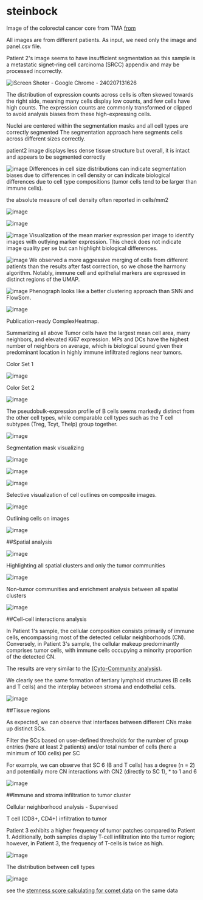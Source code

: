 # steinbock

Image of the colorectal cancer core from TMA [from](https://lunaphore.com/40-plex-tma-minerva-story/#s=0#w=0#g=0#m=-1#a=-100_-100#v=0.7676_0.499_0.5#o=-100_-100_1_1#p=Q)

All images are from different patients.
As input, we need only the image and panel.csv file.

Patient 2's image seems to have insufficient segmentation as this sample is a metastatic signet-ring cell carcinoma (SRCC) appendix and may be processed incorrectly. 

![iScreen Shoter - Google Chrome - 240207131626](https://github.com/Elena983/steinbock/assets/68946912/66f55b23-f3e8-4d8b-91c7-bcc684f4eae1)

The distribution of expression counts across cells is often skewed towards the right side, meaning many cells display low counts, and few cells have high counts. The expression counts are commonly transformed or clipped to avoid analysis biases from these high-expressing cells.

Nuclei are centered within the segmentation masks and all cell types are correctly segmented
The segmentation approach here segments cells across different sizes correctly. 

patient2 image displays less dense tissue structure
but overall,  it is intact and appears to be segmented correctly

![image](https://github.com/Elena983/steinbock/assets/68946912/236fa420-d0ef-4143-8805-45cd1179c209)
Differences in cell size distributions can indicate segmentation biases due to differences in cell density or can indicate biological differences due to cell type compositions (tumor cells tend to be larger than immune cells).

the absolute measure of cell density often reported in cells/mm2 

![image](https://github.com/Elena983/steinbock/assets/68946912/72c1ae24-69ae-44b7-8b39-0e36740fc2d7)

![image](https://github.com/Elena983/steinbock/assets/68946912/e495b953-72ae-4ad1-80ab-038f89133bd0)

![image](https://github.com/Elena983/steinbock/assets/68946912/d02efeb5-2fc6-4a1a-bddf-fcb25ea7805d)
Visualization of the mean marker expression per image to identify images with outlying marker expression. 
This check does not indicate image quality per se but can highlight biological differences.

![image](https://github.com/Elena983/steinbock/assets/68946912/39c8bd2f-68fd-4203-bec0-bc326c5618e7)
We observed a more aggressive merging of cells from different patients than the results after fast correction, so we chose the harmony algorithm. 
Notably, immune cell and epithelial markers are expressed in distinct regions of the UMAP.

![image](https://github.com/Elena983/steinbock/assets/68946912/8f4b8e63-0515-48a2-9f6f-fa35129bef7b)
Phenograph looks like a better clustering approach than SNN and FlowSom.

![image](https://github.com/Elena983/steinbock/assets/68946912/b859cc74-c934-47cd-8f48-ac3fc6e1bef0)

Publication-ready ComplexHeatmap. 

Summarizing all above
Tumor cells have the largest mean cell area, many neighbors, and elevated Ki67 expression.
MPs and DCs have the highest number of neighbors on average, 
which is biological sound given their predominant location in highly immune infiltrated regions near tumors.

Color Set 1

![image](https://github.com/Elena983/steinbock/assets/68946912/fa00867a-fb67-4512-88af-151bb8342566)

Color Set 2

![image](https://github.com/Elena983/steinbock/assets/68946912/0c975ce5-b405-4584-9a1d-72b58a2e829f)


The pseudobulk-expression profile of B cells seems markedly distinct from the other cell types, while comparable cell types such as the T cell subtypes (Treg, Tcyt, Thelp) group together.

![image](https://github.com/Elena983/steinbock/assets/68946912/9bb04f9a-d403-40df-8a14-7ddb1d747a9d)

Segmentation mask visualizing

![image](https://github.com/Elena983/steinbock/assets/68946912/7ef4bafb-a0ce-40a1-86c7-3f8deba536b2)

![image](https://github.com/Elena983/steinbock/assets/68946912/269967bf-ded2-41a4-8427-9ba2649ce8d3)

![image](https://github.com/Elena983/steinbock/assets/68946912/7fcaacf9-3260-4b65-bf99-b5c3d3b88d2f)

Selective visualization of cell outlines on composite images.

![image](https://github.com/Elena983/steinbock/assets/68946912/ce2b059d-12c6-49de-8363-bdf8008c82da)

Outlining cells on images

![image](https://github.com/Elena983/steinbock/assets/68946912/5c443f6d-7b3a-4afd-b0be-7e146e03088f)

##Spatial analysis

![image](https://github.com/Elena983/steinbock/assets/68946912/d713b413-e484-4618-971d-7653d8345af7)

Highlighting all spatial clusters and only the tumor communities

![image](https://github.com/Elena983/steinbock/assets/68946912/48267def-070e-49ce-97b2-4e5234b29e04)

Non-tumor communities and enrichment analysis between all spatial clusters

![image](https://github.com/Elena983/steinbock/assets/68946912/377ea589-4670-451b-a133-4550ee517ca5)

##Cell-cell interactions analysis

In Patient 1's sample, the cellular composition consists primarily of immune cells, encompassing most of the detected cellular neighborhoods (CN). Conversely, in Patient 3's sample, the cellular makeup predominantly comprises tumor cells, with immune cells occupying a minority proportion of the detected CN.

The results are very similar to the [(Cyto-Community analysis)](https://github.com/Elena983/CytoCommunity). 

We clearly see the same formation of tertiary lymphoid structures (B cells and T cells) and the interplay between stroma and endothelial cells.

![image](https://github.com/Elena983/steinbock/assets/68946912/9eada5e0-a60a-4f26-a03e-e48be5e19caf)

##Tissue regions

As expected, we can observe that interfaces between different CNs make up distinct SCs.

Filter the SCs based on user-defined thresholds for the number of group entries (here at least 2 patients) and/or total number of cells (here a minimum of 100 cells) per SC
 
For example, we can observe that SC 6 (B and T cells) has a degree (n = 2) and potentially more CN interactions with CN2 (directly to SC 1), * to 1 and 6

![image](https://github.com/Elena983/steinbock/assets/68946912/9796d469-4222-4868-b992-3edeeb90cbc0)

##Immune and stroma infiltration to tumor cluster

Cellular neighborhood analysis - Supervised

T cell (CD8+, CD4+) infiltration to tumor

Patient 3 exhibits a higher frequency of tumor patches compared to Patient 1. Additionally, both samples display T-cell infiltration into the tumor region; however, in Patient 3, the frequency of T-cells is twice as high.

![image](https://github.com/Elena983/steinbock/assets/68946912/b57f25ed-f9c5-47e2-9ea5-1fbaa7fe5f86)

The distribution between cell types 

![image](https://github.com/Elena983/steinbock/assets/68946912/6556a564-eb7b-4cc4-b1df-99e979c7db65)

see the [stemness score calculating for comet data](https://github.com/Elena983/stemness_omics) on the same data





